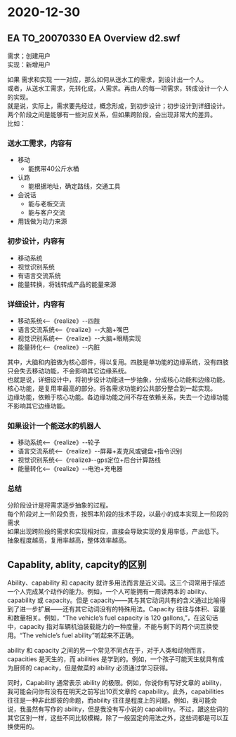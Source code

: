 # 2020-12-30

## EA TO_20070330 EA Overview d2.swf

需求；创建用户  
实现：新增用户  

如果 需求和实现 一一对应，那么如何从送水工的需求，到设计出一个人。  
或者，从送水工需求，先转化成，人需求。再由人的每一项需求，转成设计一个人的实现。  
就是说，实际上，需求要先经过，概念形成，到初步设计；初步设计到详细设计。  
两个阶段之间是能够有一些对应关系，但如果跨阶段，会出现非常大的差异。  
比如：

### 送水工需求，内容有

* 移动
  + 能携带40公斤水桶
* 认路
  + 能根据地址，确定路线，交通工具  
* 会说话
  + 能与老板交流
  + 能与客户交流
* 用钱做为动力来源

### 初步设计，内容有

* 移动系统
* 视觉识别系统
* 有语言交流系统
* 能量转换，将钱转成产品的能量来源  

### 详细设计，内容有

* 移动系统<--《realize》--四肢
* 语言交流系统<--《realize》--大脑+嘴巴
* 视觉识别系统<--《realize》--大脑+眼睛实现
* 能量转化<--《realize》--内脏

其中，大脑和内脏做为核心部件，得以复用。四肢是单功能的边缘系统，没有四肢只会失去移动功能，不会影响其它边缘系统。  
也就是说，详细设计中，将初步设计功能进一步抽象，分成核心功能和边缘功能。  
核心功能，是复用率最高的部分。将各需求功能的公共部分整合到一起实现。  
边缘功能，依赖于核心功能。各边缘功能之间不存在依赖关系，失去一个边缘功能不影响其它边缘功能。

### 如果设计一个能送水的机器人

* 移动系统<--《realize》--轮子
* 语言交流系统<--《realize》--屏幕+麦克风或键盘+指令识别
* 视觉识别系统<--《realize》--gps定位+后台计算路线
* 能量转化<--《realize》--电池+充电器

### 总结

分阶段设计是将需求逐步抽象的过程。  
每个阶段对上一阶段负责，按照本阶段的技术手段，以最小的成本实现上一阶段的需求  
如果出现跨阶段的需求和实现相对应，直接会导致实现的复用率低，产出低下。  
抽象程度越高，复用率越高，整体效率越高。

## Capablity, ablity, capcity的区别  

Ability、capability 和 capacity 就许多用法而言是近义词。这三个词常用于描述一个人完成某个动作的能力。例如，一个人可能拥有一周读两本的 ability、capability 或 capacity。但是 capacity——其与其它动词共有的含义通过比喻得到了进一步扩展——还有其它动词没有的特殊用法。Capacity 往往与体积、容量和数量相关。例如，“The vehicle’s fuel capacity is 120 gallons,”，在这句话中，capacity 指对车辆机油装载能力的一种度量，不能与剩下的两个词互换使用。“The vehicle’s fuel ability”听起来不正确。

ability 和 capacity 之间的另一个常见不同点在于，对于人类和动物而言，capacities 是天生的，而 abilities 是学到的。例如，一个孩子可能天生就具有成为厨师的 capacity，但是做菜的 ability 必须通过学习获得。

同时，Capability 通常表示 ability 的极限。例如，你说你有写好文章的 ability，我可能会问你有没有在明天之前写出10页文章的 capability。此外，capabilities 往往是一种非此即彼的命题，而ability 往往是程度上的问题。例如，我可能会说，我虽然有写作的 ability，但是我没有写小说的 capability。不过，跟这些词的其它区别一样，这些不同比较模糊，除了一般固定的用法之外，这些词都是可以互换使用的。
